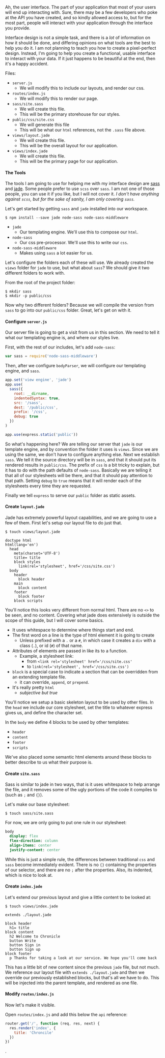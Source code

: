 Ah, the user interface. The part of your application that most of your users will end up interacting with. Sure, there may be a few developers who poke at the API you have created, and so kindly allowed access to, but for the most part, people will interact with your application through the interface you provide.

Interface design is not a simple task, and there is a *lot* of information on how it should be done, and differing opinions on what tools are the best to help you do it. I am not planning to teach you how to create a pixel-perfect design. Instead, I'm going to help you create a functional, usable interface to interact with your data. If it just happens to be beautiful at the end, then it's a happy accident.

Files:
- `server.js`
  - We will modify this to include our layouts, and render our css.
- `routes/index.js`
  - We will modify this to render our page.
- `sass/site.sass`
  - We will create this file.
  - This will be the primary storehouse for our styles.
- `public/css/site.css`
  - We will generate this file
  - This will be what our `html` references, not the `.sass` file above.
- `views/layout.jade`
  - We will create this file.
  - This will be the overall layout for our application.
- `views/index.jade`
  - We will create this file.
  - This will be the primary page for our application.

#### The Tools
The tools I am going to use for helping me with my interface design are [sass](http://sass-lang.com/) and [jade](http://jade-lang.com/). Some people prefer to use `scss` over `sass`. I am not one of those people, you can use it if you like, but I will not cover it. *I don't have anything against `scss`, but for the sake of sanity, I am only covering `sass`.*

Let's get started by getting `sass` and `jade` installed into our workspace.

```
$ npm install --save jade node-sass node-sass-middleware
```

- `jade`
  - Our templating engine. We'll use this to compose our `html`.
- `node-sass`
  - Our css pre-processor. We'll use this to write our `css`.
- `node-sass-middleware`
  - Makes using `sass` a lot easier for us.

Let's configure the folders each of these will use. We already created the `views` folder for `jade` to use, but what about `sass`? We should give it two different folders to work with.

From the root of the project folder:
```
$ mkdir sass
$ mkdir -p public/css
```

Now why two different folders? Because we will compile the version from `sass` to go into our `public/css` folder. Great, let's get on with it.

#### Configure `server.js`
Our server file is going to get a visit from us in this section. We need to tell it what our templating engine is, and where our styles live.

First, with the rest of our includes, let's add `node-sass`:

```javascript
var sass = require('node-sass-middleware')
```

Then, after we configure `bodyParser`, we will configure our templating engine, and `sass`.

```javascript
app.set('view engine', 'jade')
app.use(
  sass({
    root: __dirname,
    indentedSyntax: true,
    src: '/sass',
    dest: '/public/css',
    prefix: '/css',
    debug: true
  })
)

app.use(express.static('public'))
```

So what's happening here? We are telling our server that `jade` is our template engine, and by convention the folder it uses is `views`. Since we are using the same, we don't have to configure anything else. Next we establish `sass`. We tell it the source directory will be in `sass`, and that it should put its rendered results in `public/css`. The prefix of `css` is a bit tricky to explain, but it has to do with the path defaults of `node-sass`. Basically we are telling it that all of our stylesheets will be there, and that it should pay attention to that path. Setting `debug` to `true` means that it will render each of the stylesheets every time they are requested.

Finally we tell `express` to serve our `public` folder as static assets.

#### Create `layout.jade`
Jade has extremely powerful layout capabilities, and we are going to use a few of them. First let's setup our layout file to do just that.

```
$ touch views/layout.jade
```

```jade
doctype html
html(lang='en')
  head
    meta(charset='UTF-8')
    title= title
    block styles
      link(rel='stylesheet', href='/css/site.css')
  body
    header
      block header
    main
      block content
    footer
      block footer
    block scripts

```

You'll notice this looks very different from normal html. There are no `<>` to be seen, and no content. Covering what jade does extensively is outside the scope of this guide, but I will cover some basics.

- It uses whitespace to determine where things start and end.
- The first word on a line is the type of html element it is going to create
  - Unless prefixed with a `.` or a `#`, in which case it creates a `div` with a class (`.`), or id (`#`) of that name.
- Attributes of elements are passed in like its to a function.
  - Example, a stylesheet link:
    - from `<link rel='stylesheet' href='/css/site.css'`
    - to `link(rel='stylesheet', href='/css/site.css')`
- `block` is a special case to indicate a section that can be overridden from an extending template file.
  - it can override, `append`, or `prepend`.
- It's really pretty `html`
  - *subjective but true*

You'll notice we setup a basic skeleton layout to be used by other files. In the `head` we include our core stylesheet, set the title to whatever express gives us, and define the character set.

In the `body` we define 4 blocks to be used by other templates:
- `header`
- `content`
- `footer`
- `scripts`

We've also placed some semantic html elements around these blocks to better describe to us what their purpose is.

#### Create `site.sass`
Sass is similar to jade in two ways, that is it uses whitespace to help arrange the file, and it removes some of the ugly portions of the code it compiles to (such as `;` and `{}`).

Let's make our base stylesheet:
```
$ touch sass/site.sass
```

For now, we are only going to put one rule in our stylesheet:
```sass
body
  display: flex
  flex-direction: column
  align-items: center
  justify-content: center
```

While this is just a simple rule, the differences between traditional `css` and `sass` become immediately evident. There is no `{}` containing the properties of our selector, and there are no `;` after the properties. Also, its indented, which is nice to look at.

#### Create `index.jade`
Let's extend our previous layout and give a little content to be looked at:
```
$ touch views/index.jade
```

```jade
extends ./layout.jade

block header
  h1= title
block content
  h2 Welcome to Chronicle
  button Write
  button Sign in
  button Sign up
block footer
  p Thanks for taking a look at our service. We hope you'll come back

```

This has a little bit of new content since the previous `jade` file, but not much. We reference our layout file with `extends ./layout.jade` and then we override our previously established blocks, but that's all we have to do. This will be injected into the parent template, and rendered as one file.

#### Modify `routes/index.js`
Now let's make it visible.

Open `routes/index.js` and add this below the `api` reference:

```javascript
router.get('/', function (req, res, next) {
  res.render('index', {
    title: 'Chroncile'
  })
})
```

.
